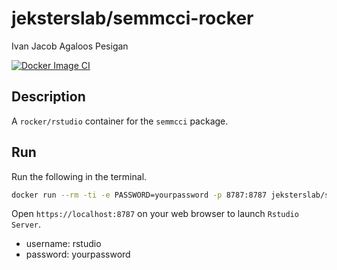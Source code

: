 jeksterslab/semmcci-rocker
==========================
Ivan Jacob Agaloos Pesigan

<!-- badges: start -->
[![Docker Image CI](https://github.com/jeksterslab/docker-semmcci-rocker/actions/workflows/docker.yaml/badge.svg)](https://github.com/jeksterslab/docker-semmcci-rocker/actions/workflows/docker.yaml)
<!-- badges: end -->

## Description

A `rocker/rstudio` container for the `semmcci` package.

## Run

Run the following in the terminal.

```bash
docker run --rm -ti -e PASSWORD=yourpassword -p 8787:8787 jeksterslab/semmcci-rocker
```

Open `https://localhost:8787` on your web browser to launch `Rstudio Server`.

- username: rstudio
- password: yourpassword
